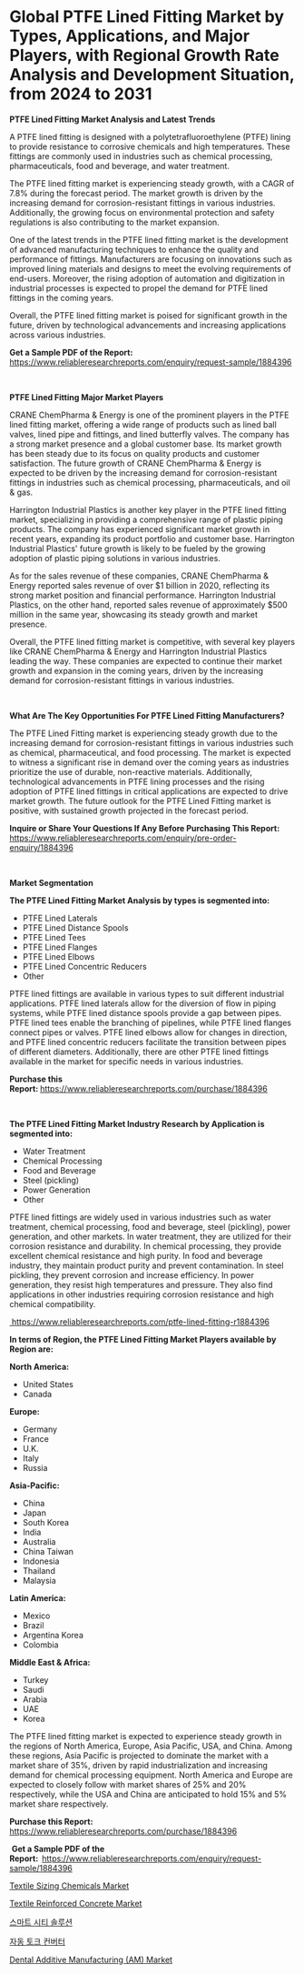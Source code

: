 <p><h1>Global PTFE Lined Fitting Market by Types, Applications, and Major Players, with Regional Growth Rate Analysis and Development Situation, from 2024 to 2031</h1></p><p><strong>PTFE Lined Fitting Market Analysis and Latest Trends</strong></p>
<p><p>A PTFE lined fitting is designed with a polytetrafluoroethylene (PTFE) lining to provide resistance to corrosive chemicals and high temperatures. These fittings are commonly used in industries such as chemical processing, pharmaceuticals, food and beverage, and water treatment.</p><p>The PTFE lined fitting market is experiencing steady growth, with a CAGR of 7.8% during the forecast period. The market growth is driven by the increasing demand for corrosion-resistant fittings in various industries. Additionally, the growing focus on environmental protection and safety regulations is also contributing to the market expansion.</p><p>One of the latest trends in the PTFE lined fitting market is the development of advanced manufacturing techniques to enhance the quality and performance of fittings. Manufacturers are focusing on innovations such as improved lining materials and designs to meet the evolving requirements of end-users. Moreover, the rising adoption of automation and digitization in industrial processes is expected to propel the demand for PTFE lined fittings in the coming years.</p><p>Overall, the PTFE lined fitting market is poised for significant growth in the future, driven by technological advancements and increasing applications across various industries.</p></p>
<p><strong>Get a Sample PDF of the Report:&nbsp;</strong> <a href="https://www.reliableresearchreports.com/enquiry/request-sample/1884396">https://www.reliableresearchreports.com/enquiry/request-sample/1884396</a></p>
<p>&nbsp;</p>
<p><strong>PTFE Lined Fitting Major Market Players</strong></p>
<p><p>CRANE ChemPharma & Energy is one of the prominent players in the PTFE lined fitting market, offering a wide range of products such as lined ball valves, lined pipe and fittings, and lined butterfly valves. The company has a strong market presence and a global customer base. Its market growth has been steady due to its focus on quality products and customer satisfaction. The future growth of CRANE ChemPharma & Energy is expected to be driven by the increasing demand for corrosion-resistant fittings in industries such as chemical processing, pharmaceuticals, and oil & gas.</p><p>Harrington Industrial Plastics is another key player in the PTFE lined fitting market, specializing in providing a comprehensive range of plastic piping products. The company has experienced significant market growth in recent years, expanding its product portfolio and customer base. Harrington Industrial Plastics' future growth is likely to be fueled by the growing adoption of plastic piping solutions in various industries.</p><p>As for the sales revenue of these companies, CRANE ChemPharma & Energy reported sales revenue of over $1 billion in 2020, reflecting its strong market position and financial performance. Harrington Industrial Plastics, on the other hand, reported sales revenue of approximately $500 million in the same year, showcasing its steady growth and market presence.</p><p>Overall, the PTFE lined fitting market is competitive, with several key players like CRANE ChemPharma & Energy and Harrington Industrial Plastics leading the way. These companies are expected to continue their market growth and expansion in the coming years, driven by the increasing demand for corrosion-resistant fittings in various industries.</p></p>
<p>&nbsp;</p>
<p><strong>What Are The Key Opportunities For PTFE Lined Fitting Manufacturers?</strong></p>
<p><p>The PTFE Lined Fitting market is experiencing steady growth due to the increasing demand for corrosion-resistant fittings in various industries such as chemical, pharmaceutical, and food processing. The market is expected to witness a significant rise in demand over the coming years as industries prioritize the use of durable, non-reactive materials. Additionally, technological advancements in PTFE lining processes and the rising adoption of PTFE lined fittings in critical applications are expected to drive market growth. The future outlook for the PTFE Lined Fitting market is positive, with sustained growth projected in the forecast period.</p></p>
<p><strong>Inquire or Share Your Questions If Any Before Purchasing This Report:</strong> <a href="https://www.reliableresearchreports.com/enquiry/pre-order-enquiry/1884396">https://www.reliableresearchreports.com/enquiry/pre-order-enquiry/1884396</a></p>
<p>&nbsp;</p>
<p><strong>Market Segmentation</strong></p>
<p><strong>The PTFE Lined Fitting Market Analysis by types is segmented into:</strong></p>
<p><ul><li>PTFE Lined Laterals</li><li>PTFE Lined Distance Spools</li><li>PTFE Lined Tees</li><li>PTFE Lined Flanges</li><li>PTFE Lined Elbows</li><li>PTFE Lined Concentric Reducers</li><li>Other</li></ul></p>
<p><p>PTFE lined fittings are available in various types to suit different industrial applications. PTFE lined laterals allow for the diversion of flow in piping systems, while PTFE lined distance spools provide a gap between pipes. PTFE lined tees enable the branching of pipelines, while PTFE lined flanges connect pipes or valves. PTFE lined elbows allow for changes in direction, and PTFE lined concentric reducers facilitate the transition between pipes of different diameters. Additionally, there are other PTFE lined fittings available in the market for specific needs in various industries.</p></p>
<p><strong>Purchase this Report:&nbsp;</strong><a href="https://www.reliableresearchreports.com/purchase/1884396">https://www.reliableresearchreports.com/purchase/1884396</a></p>
<p>&nbsp;</p>
<p><strong>The PTFE Lined Fitting Market Industry Research by Application is segmented into:</strong></p>
<p><ul><li>Water Treatment</li><li>Chemical Processing</li><li>Food and Beverage</li><li>Steel (pickling)</li><li>Power Generation</li><li>Other</li></ul></p>
<p><p>PTFE lined fittings are widely used in various industries such as water treatment, chemical processing, food and beverage, steel (pickling), power generation, and other markets. In water treatment, they are utilized for their corrosion resistance and durability. In chemical processing, they provide excellent chemical resistance and high purity. In food and beverage industry, they maintain product purity and prevent contamination. In steel pickling, they prevent corrosion and increase efficiency. In power generation, they resist high temperatures and pressure. They also find applications in other industries requiring corrosion resistance and high chemical compatibility.</p></p>
<p><a href="https://www.reliableresearchreports.com/ptfe-lined-fitting-r1884396">&nbsp;https://www.reliableresearchreports.com/ptfe-lined-fitting-r1884396</a></p>
<p><strong>In terms of Region, the PTFE Lined Fitting Market Players available by Region are:</strong></p>
<p>
    <p> <strong> North America: </strong>
        <ul>
            <li>United States</li>
            <li>Canada</li>
        </ul>
        </p> 
    <p> <strong> Europe: </strong>
        <ul>
            <li>Germany</li>
            <li>France</li>
            <li>U.K.</li>
            <li>Italy</li>
            <li>Russia</li>
        </ul>
        </p> 
    <p> <strong> Asia-Pacific: </strong>
        <ul>
            <li>China</li>
            <li>Japan</li>
            <li>South Korea</li>
            <li>India</li>
            <li>Australia</li>
            <li>China Taiwan</li>
            <li>Indonesia</li>
            <li>Thailand</li>
            <li>Malaysia</li>
        </ul>
        </p> 
    <p> <strong> Latin America: </strong>
        <ul>
            <li>Mexico</li>
            <li>Brazil</li>
            <li>Argentina Korea</li>
            <li>Colombia</li>
        </ul>
        </p> 
    <p> <strong> Middle East & Africa: </strong>
        <ul>
            <li>Turkey</li>
            <li>Saudi</li>
            <li>Arabia</li>
            <li>UAE</li>
            <li>Korea</li>
        </ul>
    </p>
    </p>
<p><p>The PTFE lined fitting market is expected to experience steady growth in the regions of North America, Europe, Asia Pacific, USA, and China. Among these regions, Asia Pacific is projected to dominate the market with a market share of 35%, driven by rapid industrialization and increasing demand for chemical processing equipment. North America and Europe are expected to closely follow with market shares of 25% and 20% respectively, while the USA and China are anticipated to hold 15% and 5% market share respectively.</p></p>
<p><strong>Purchase this Report: </strong><a href="https://www.reliableresearchreports.com/purchase/1884396">https://www.reliableresearchreports.com/purchase/1884396</a></p>
<p>&nbsp;<strong>Get a Sample PDF of the Report:&nbsp;&nbsp;</strong><a href="https://www.reliableresearchreports.com/enquiry/request-sample/1884396">https://www.reliableresearchreports.com/enquiry/request-sample/1884396</a></p>
<p><strong></strong></p>
<p><p><a href="https://issuu.com/reportprime-2/docs/textile-sizing-chemicals-market-size-2030.pptx">Textile Sizing Chemicals Market</a></p><p><a href="https://issuu.com/reportprime-2/docs/textile-reinforced-concrete-market-size-2030.pptx">Textile Reinforced Concrete Market</a></p><p><a href="https://medium.com/@angelardelean202220221/%EC%8A%A4%EB%A7%88%ED%8A%B8-%EC%8B%9C%ED%8B%B0-%EC%86%94%EB%A3%A8%EC%85%98-%EC%8B%9C%EC%9E%A5-%EC%84%B1%EA%B3%B5%EC%A0%81%EC%9D%B8-%EB%B9%84%EC%A6%88%EB%8B%88%EC%8A%A4-%EC%A0%84%EB%9E%B5%EC%9D%98-%EC%97%B4%EC%87%A0-2031%EB%85%84%EA%B9%8C%EC%A7%80-%EC%98%88%EC%B8%A1-d9df2b9a8004">스마트 시티 솔루션</a></p><p><a href="https://medium.com/@giovanileannon/%EC%9E%90%EB%8F%99-%EB%B3%80%EC%86%8D%EA%B8%B0-%EC%8B%9C%EC%9E%A5-%EC%A1%B0%EC%82%AC-%EB%B3%B4%EA%B3%A0%EC%84%9C-%EA%B7%B8-%EC%97%AD%EC%82%AC-%EB%B0%8F-2024%EB%85%84%EB%B6%80%ED%84%B0-2031%EB%85%84%EA%B9%8C%EC%A7%80%EC%9D%98-%EC%98%88%EC%B8%A1-c492bd998a84">자동 토크 컨버터</a></p><p><a href="https://github.com/josesg55/Market-Research-Report-List-2/blob/main/dental-additive-manufacturing-am-market.md">Dental Additive Manufacturing (AM) Market</a></p></p>